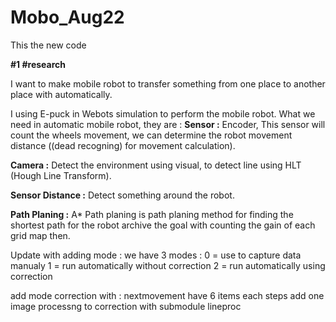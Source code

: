 # Mobo_Aug22
This the new code 

**#1 #research**

I want to make mobile robot to transfer something from one place to another place with automatically.

I using E-puck in Webots simulation to perform the mobile robot. What we need in automatic mobile robot, they are :
**Sensor :** Encoder, This sensor will count the wheels movement, we can determine the robot movement distance ((dead recogning) for movement calculation).

**Camera :** Detect the environment using visual, to detect line using HLT (Hough Line Transform).

**Sensor Distance :** Detect something around the robot.

**Path Planing :** A* Path planing is path planing method for finding the shortest path for the robot archive the goal with counting the gain of each grid map then.

Update with adding mode :
we have 3 modes :
0 = use to capture data manualy
1 = run automatically without correction 
2 = run automatically using correction

add mode correction with :
nextmovement have 6 items each steps
add one image processng to correction with submodule lineproc


